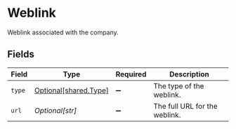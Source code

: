 # Weblink

Weblink associated with the company.


## Fields

| Field                                                | Type                                                 | Required                                             | Description                                          |
| ---------------------------------------------------- | ---------------------------------------------------- | ---------------------------------------------------- | ---------------------------------------------------- |
| `type`                                               | [Optional[shared.Type]](../../models/shared/type.md) | :heavy_minus_sign:                                   | The type of the weblink.                             |
| `url`                                                | *Optional[str]*                                      | :heavy_minus_sign:                                   | The full URL for the weblink.                        |